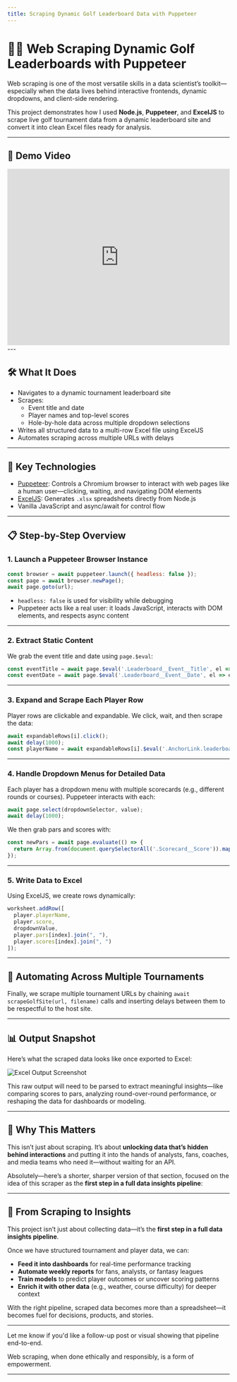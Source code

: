 ```yaml
---
title: Scraping Dynamic Golf Leaderboard Data with Puppeteer
---
```


# 🏌️‍♂️ Web Scraping Dynamic Golf Leaderboards with Puppeteer

Web scraping is one of the most versatile skills in a data scientist’s toolkit—especially when the data lives behind interactive frontends, dynamic dropdowns, and client-side rendering.

This project demonstrates how I used **Node.js**, **Puppeteer**, and **ExcelJS** to scrape live golf tournament data from a dynamic leaderboard site and convert it into clean Excel files ready for analysis.

---
## 🎥 Demo Video

<iframe width="100%" height="400" src="https://www.youtube.com/embed/_8_NDOIyDBo" frameborder="0" allowfullscreen></iframe>
---

## 🛠️ What It Does

- Navigates to a dynamic tournament leaderboard site
- Scrapes:
  - Event title and date
  - Player names and top-level scores
  - Hole-by-hole data across multiple dropdown selections
- Writes all structured data to a multi-row Excel file using ExcelJS
- Automates scraping across multiple URLs with delays

---

## 🧪 Key Technologies

- [Puppeteer](https://pptr.dev/): Controls a Chromium browser to interact with web pages like a human user—clicking, waiting, and navigating DOM elements
- [ExcelJS](https://github.com/exceljs/exceljs): Generates `.xlsx` spreadsheets directly from Node.js
- Vanilla JavaScript and async/await for control flow

---

## 📋 Step-by-Step Overview

### 1. Launch a Puppeteer Browser Instance

```js
const browser = await puppeteer.launch({ headless: false });
const page = await browser.newPage();
await page.goto(url);
````

* `headless: false` is used for visibility while debugging
* Puppeteer acts like a real user: it loads JavaScript, interacts with DOM elements, and respects async content

---

### 2. Extract Static Content

We grab the event title and date using `page.$eval`:

```js
const eventTitle = await page.$eval('.Leaderboard__Event__Title', el => el.innerText.trim());
const eventDate = await page.$eval('.Leaderboard__Event__Date', el => el.innerText.trim());
```

---

### 3. Expand and Scrape Each Player Row

Player rows are clickable and expandable. We click, wait, and then scrape the data:

```js
await expandableRows[i].click();
await delay(1000);
const playerName = await expandableRows[i].$eval('.AnchorLink.leaderboard_player_name', node => node.innerText.trim());
```

---

### 4. Handle Dropdown Menus for Detailed Data

Each player has a dropdown menu with multiple scorecards (e.g., different rounds or courses). Puppeteer interacts with each:

```js
await page.select(dropdownSelector, value);
await delay(1000);
```

We then grab pars and scores with:

```js
const newPars = await page.evaluate(() => {
  return Array.from(document.querySelectorAll('.Scorecard__Score')).map(span => span.innerText.trim());
});
```

---

### 5. Write Data to Excel

Using ExcelJS, we create rows dynamically:

```js
worksheet.addRow([
  player.playerName,
  player.score,
  dropdownValue,
  player.pars[index].join(", "),
  player.scores[index].join(", ")
]);
```

---

## 🔄 Automating Across Multiple Tournaments

Finally, we scrape multiple tournament URLs by chaining `await scrapeGolfSite(url, filename)` calls and inserting delays between them to be respectful to the host site.

---
## 📊 Output Snapshot

Here’s what the scraped data looks like once exported to Excel:


![Excel Output Screenshot](output_golf.png)

This raw output will need to be parsed to extract meaningful insights—like comparing scores to pars, analyzing round-over-round performance, or reshaping the data for dashboards or modeling.

---
## 🚀 Why This Matters

This isn’t just about scraping. It’s about **unlocking data that’s hidden behind interactions** and putting it into the hands of analysts, fans, coaches, and media teams who need it—without waiting for an API.

Absolutely—here’s a shorter, sharper version of that section, focused on the idea of this scraper as the **first step in a full data insights pipeline**:

---

## 🔄 From Scraping to Insights

This project isn’t just about collecting data—it’s the **first step in a full data insights pipeline**.

Once we have structured tournament and player data, we can:

* **Feed it into dashboards** for real-time performance tracking
* **Automate weekly reports** for fans, analysts, or fantasy leagues
* **Train models** to predict player outcomes or uncover scoring patterns
* **Enrich it with other data** (e.g., weather, course difficulty) for deeper context

With the right pipeline, scraped data becomes more than a spreadsheet—it becomes fuel for decisions, products, and stories.

---

Let me know if you'd like a follow-up post or visual showing that pipeline end-to-end.


Web scraping, when done ethically and responsibly, is a form of empowerment.

---